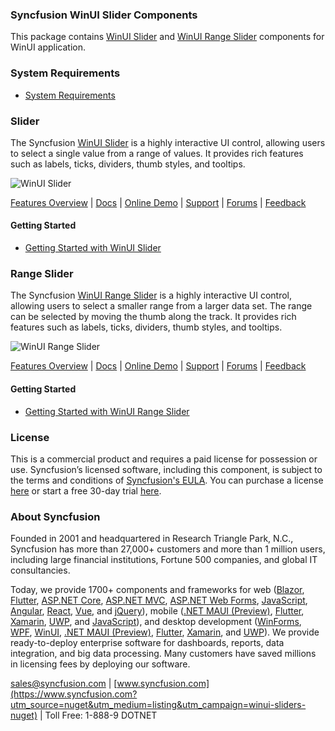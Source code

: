 ### Syncfusion WinUI Slider Components

This package contains [WinUI Slider](https://www.syncfusion.com/winui-controls/slider?utm_source=nuget&utm_medium=listing&utm_campaign=winui-sliders-nuget) and [WinUI Range Slider](https://www.syncfusion.com/winui-controls/range-slider?utm_source=nuget&utm_medium=listing&utm_campaign=winui-sliders-nuget) components for WinUI application.

### System Requirements

* [System Requirements](https://help.syncfusion.com/winui/installation/system-requirements?utm_source=nuget&utm_medium=listing&utm_campaign=winui-sliders-nuget)

### Slider

The Syncfusion [WinUI Slider](https://www.syncfusion.com/winui-controls/slider?utm_source=nuget&utm_medium=listing&utm_campaign=winui-sliders-nuget) is a highly interactive UI control, allowing users to select a single value from a range of values. It provides rich features such as labels, ticks, dividers, thumb styles, and tooltips.

![WinUI Slider](https://cdn.syncfusion.com/nuget-readme/winui/winui_slider.png)

[Features Overview](https://www.syncfusion.com/winui-controls/slider?utm_source=nuget&utm_medium=listing&utm_campaign=winui-sliders-nuget) | [Docs](https://help.syncfusion.com/winui/slider/getting-started?utm_source=nuget&utm_medium=listing&utm_campaign=winui-sliders-nuget) | [Online Demo](https://github.com/syncfusion/winui-demos?utm_source=nuget&utm_medium=listing&utm_campaign=winui-sliders-nuget) | [Support](https://www.syncfusion.com/support/directtrac/incidents/newincident?utm_source=nuget&utm_medium=listing&utm_campaign=winui-sliders-nuget) | [Forums](https://www.syncfusion.com/forums/winui?utm_source=nuget&utm_medium=listing&utm_campaign=winui-sliders-nuget) | [Feedback](https://www.syncfusion.com/feedback/winui?utm_source=nuget&utm_medium=listing&utm_campaign=winui-sliders-nuget)

#### Getting Started

* [Getting Started with WinUI Slider](https://help.syncfusion.com/winui/slider/getting-started?utm_source=nuget&utm_medium=listing&utm_campaign=winui-sliders-nuget)

### Range Slider

The Syncfusion [WinUI Range Slider](https://www.syncfusion.com/winui-controls/range-slider?utm_source=nuget&utm_medium=listing&utm_campaign=winui-sliders-nuget) is a highly interactive UI control, allowing users to select a smaller range from a larger data set. The range can be selected by moving the thumb along the track. It provides rich features such as labels, ticks, dividers, thumb styles, and tooltips.

![WinUI Range Slider](https://cdn.syncfusion.com/nuget-readme/winui/winui_rangeslider.png)

[Features Overview](https://www.syncfusion.com/winui-controls/range-slider?utm_source=nuget&utm_medium=listing&utm_campaign=winui-sliders-nuget) | [Docs](https://help.syncfusion.com/winui/rangeslider/getting-started?utm_source=nuget&utm_medium=listing&utm_campaign=winui-sliders-nuget) | [Online Demo](https://github.com/syncfusion/winui-demos?utm_source=nuget&utm_medium=listing&utm_campaign=winui-sliders-nuget) | [Support](https://www.syncfusion.com/support/directtrac/incidents/newincident?utm_source=nuget&utm_medium=listing&utm_campaign=winui-sliders-nuget) | [Forums](https://www.syncfusion.com/forums/winui?utm_source=nuget&utm_medium=listing&utm_campaign=winui-sliders-nuget) | [Feedback](https://www.syncfusion.com/feedback/winui?utm_source=nuget&utm_medium=listing&utm_campaign=winui-sliders-nuget)

#### Getting Started

* [Getting Started with WinUI Range Slider](https://help.syncfusion.com/winui/rangeslider/getting-started?utm_source=nuget&utm_medium=listing&utm_campaign=winui-sliders-nuget)


### License

This is a commercial product and requires a paid license for possession or use. Syncfusion’s licensed software, including this component, is subject to the terms and conditions of [Syncfusion's EULA](https://www.syncfusion.com/eula/es/?utm_source=nuget&utm_medium=listing&utm_campaign=winui-sliders-nuget). You can purchase a license [here](https://www.syncfusion.com/sales/products?utm_source=nuget&utm_medium=listing&utm_campaign=winui-sliders-nuget) or start a free 30-day trial [here](https://www.syncfusion.com/account/manage-trials/start-trials?utm_source=nuget&utm_medium=listing&utm_campaign=winui-sliders-nuget).

### About Syncfusion

Founded in 2001 and headquartered in Research Triangle Park, N.C., Syncfusion has more than 27,000+ customers and more than 1 million users, including large financial institutions, Fortune 500 companies, and global IT consultancies.
 
Today, we provide 1700+ components and frameworks for web ([Blazor](https://www.syncfusion.com/blazor-components?utm_source=nuget&utm_medium=listing&utm_campaign=winui-sliders-nuget), [Flutter](https://www.syncfusion.com/flutter-widgets?utm_source=nuget&utm_medium=listing&utm_campaign=winui-sliders-nuget), [ASP.NET Core](https://www.syncfusion.com/aspnet-core-ui-controls?utm_source=nuget&utm_medium=listing&utm_campaign=winui-sliders-nuget), [ASP.NET MVC](https://www.syncfusion.com/aspnet-mvc-ui-controls?utm_source=nuget&utm_medium=listing&utm_campaign=winui-sliders-nuget), [ASP.NET Web Forms](https://www.syncfusion.com/jquery/aspnet-webforms-ui-controls?utm_source=nuget&utm_medium=listing&utm_campaign=winui-sliders-nuget), [JavaScript](https://www.syncfusion.com/javascript-ui-controls?utm_source=nuget&utm_medium=listing&utm_campaign=winui-sliders-nuget), [Angular](https://www.syncfusion.com/angular-ui-components?utm_source=nuget&utm_medium=listing&utm_campaign=winui-sliders-nuget), [React](https://www.syncfusion.com/react-ui-components?utm_source=nuget&utm_medium=listing&utm_campaign=winui-sliders-nuget), [Vue](https://www.syncfusion.com/vue-ui-components?utm_source=nuget&utm_medium=listing&utm_campaign=winui-sliders-nuget), and [jQuery](https://www.syncfusion.com/jquery-ui-widgets?utm_source=nuget&utm_medium=listing&utm_campaign=winui-sliders-nuget)), mobile ([.NET MAUI (Preview)](https://www.syncfusion.com/maui-controls?utm_source=nuget&utm_medium=listing&utm_campaign=winui-sliders-nuget), [Flutter](https://www.syncfusion.com/flutter-widgets?utm_source=nuget&utm_medium=listing&utm_campaign=winui-sliders-nuget), [Xamarin](https://www.syncfusion.com/xamarin-ui-controls?utm_source=nuget&utm_medium=listing&utm_campaign=winui-sliders-nuget), [UWP](https://www.syncfusion.com/uwp-ui-controls?utm_source=nuget&utm_medium=listing&utm_campaign=winui-sliders-nuget), and [JavaScript](https://www.syncfusion.com/javascript-ui-controls?utm_source=nuget&utm_medium=listing&utm_campaign=winui-sliders-nuget)), and desktop development ([WinForms](https://www.syncfusion.com/winforms-ui-controls?utm_source=nuget&utm_medium=listing&utm_campaign=winui-sliders-nuget), [WPF](https://www.syncfusion.com/wpf-controls?utm_source=nuget&utm_medium=listing&utm_campaign=winui-sliders-nuget), [WinUI](https://www.syncfusion.com/winui-controls?utm_source=nuget&utm_medium=listing&utm_campaign=winui-sliders-nuget), [.NET MAUI (Preview)](https://www.syncfusion.com/maui-controls?utm_source=nuget&utm_medium=listing&utm_campaign=winui-sliders-nuget), [Flutter](https://www.syncfusion.com/flutter-widgets?utm_source=nuget&utm_medium=listing&utm_campaign=winui-sliders-nuget), [Xamarin](https://www.syncfusion.com/xamarin-ui-controls?utm_source=nuget&utm_medium=listing&utm_campaign=winui-sliders-nuget), and [UWP](https://www.syncfusion.com/uwp-ui-controls?utm_source=nuget&utm_medium=listing&utm_campaign=winui-sliders-nuget)). We provide ready-to-deploy enterprise software for dashboards, reports, data integration, and big data processing. Many customers have saved millions in licensing fees by deploying our software.

[sales@syncfusion.com](mailto:sales@syncfusion.com?Subject=Syncfusion%20WinUI%20Sliders%20-%20NuGet) | [www.syncfusion.com](https://www.syncfusion.com?utm_source=nuget&utm_medium=listing&utm_campaign=winui-sliders-nuget) | Toll Free: 1-888-9 DOTNET

